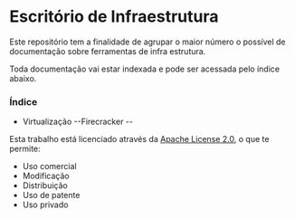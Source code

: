 # Escritório de Infraestrutura

Este repositório tem a finalidade de agrupar o maior número o possível de documentação sobre ferramentas de infra estrutura. 

Toda documentação vai estar indexada e pode ser acessada pelo índice abaixo.

### Índice

* Virtualização
--Firecracker
--

Esta trabalho está licenciado através da [Apache License 2.0](https://github.com/rodrigoreis/infrastructure-office/blob/main/LICENSE), o que te permite:

- Uso comercial
- Modificação
- Distribuição
- Uso de patente
- Uso privado




<!--stackedit_data:
eyJoaXN0b3J5IjpbMjkzMzA2OTQ1LC0zOTY2NTcxODVdfQ==
-->